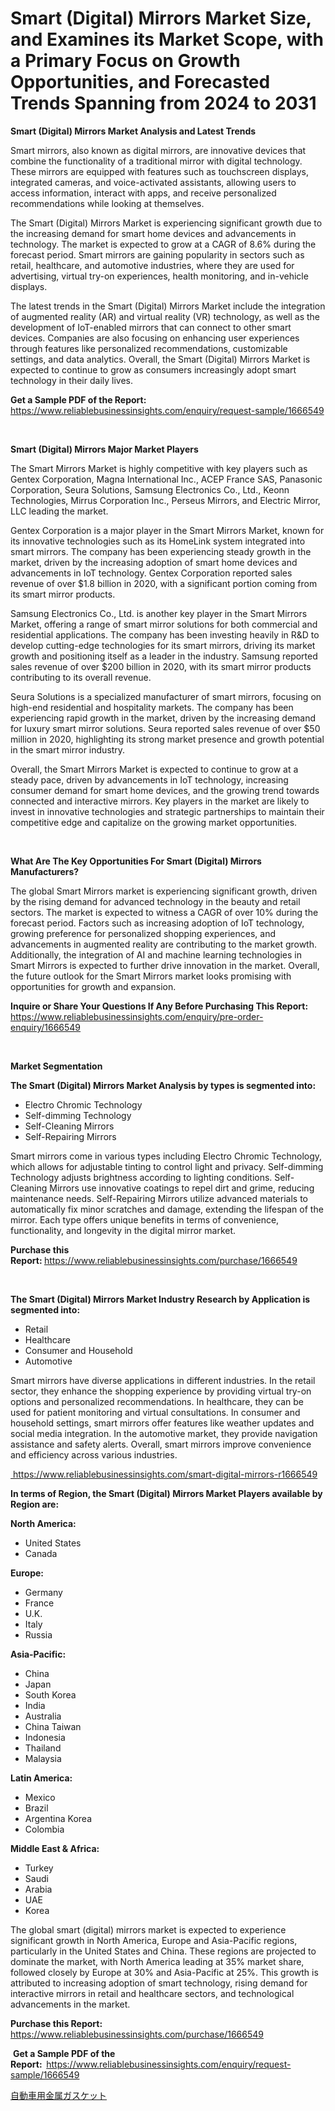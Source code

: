 <p><h1>Smart (Digital) Mirrors Market Size, and Examines its Market Scope, with a Primary Focus on Growth Opportunities, and Forecasted Trends Spanning from 2024 to 2031</h1></p><p><strong>Smart (Digital) Mirrors Market Analysis and Latest Trends</strong></p>
<p><p>Smart mirrors, also known as digital mirrors, are innovative devices that combine the functionality of a traditional mirror with digital technology. These mirrors are equipped with features such as touchscreen displays, integrated cameras, and voice-activated assistants, allowing users to access information, interact with apps, and receive personalized recommendations while looking at themselves.</p><p>The Smart (Digital) Mirrors Market is experiencing significant growth due to the increasing demand for smart home devices and advancements in technology. The market is expected to grow at a CAGR of 8.6% during the forecast period. Smart mirrors are gaining popularity in sectors such as retail, healthcare, and automotive industries, where they are used for advertising, virtual try-on experiences, health monitoring, and in-vehicle displays.</p><p>The latest trends in the Smart (Digital) Mirrors Market include the integration of augmented reality (AR) and virtual reality (VR) technology, as well as the development of IoT-enabled mirrors that can connect to other smart devices. Companies are also focusing on enhancing user experiences through features like personalized recommendations, customizable settings, and data analytics. Overall, the Smart (Digital) Mirrors Market is expected to continue to grow as consumers increasingly adopt smart technology in their daily lives.</p></p>
<p><strong>Get a Sample PDF of the Report:&nbsp;</strong> <a href="https://www.reliablebusinessinsights.com/enquiry/request-sample/1666549">https://www.reliablebusinessinsights.com/enquiry/request-sample/1666549</a></p>
<p>&nbsp;</p>
<p><strong>Smart (Digital) Mirrors Major Market Players</strong></p>
<p><p>The Smart Mirrors Market is highly competitive with key players such as Gentex Corporation, Magna International Inc., ACEP France SAS, Panasonic Corporation, Seura Solutions, Samsung Electronics Co., Ltd., Keonn Technologies, Mirrus Corporation Inc., Perseus Mirrors, and Electric Mirror, LLC leading the market.</p><p>Gentex Corporation is a major player in the Smart Mirrors Market, known for its innovative technologies such as its HomeLink system integrated into smart mirrors. The company has been experiencing steady growth in the market, driven by the increasing adoption of smart home devices and advancements in IoT technology. Gentex Corporation reported sales revenue of over $1.8 billion in 2020, with a significant portion coming from its smart mirror products.</p><p>Samsung Electronics Co., Ltd. is another key player in the Smart Mirrors Market, offering a range of smart mirror solutions for both commercial and residential applications. The company has been investing heavily in R&D to develop cutting-edge technologies for its smart mirrors, driving its market growth and positioning itself as a leader in the industry. Samsung reported sales revenue of over $200 billion in 2020, with its smart mirror products contributing to its overall revenue.</p><p>Seura Solutions is a specialized manufacturer of smart mirrors, focusing on high-end residential and hospitality markets. The company has been experiencing rapid growth in the market, driven by the increasing demand for luxury smart mirror solutions. Seura reported sales revenue of over $50 million in 2020, highlighting its strong market presence and growth potential in the smart mirror industry.</p><p>Overall, the Smart Mirrors Market is expected to continue to grow at a steady pace, driven by advancements in IoT technology, increasing consumer demand for smart home devices, and the growing trend towards connected and interactive mirrors. Key players in the market are likely to invest in innovative technologies and strategic partnerships to maintain their competitive edge and capitalize on the growing market opportunities.</p></p>
<p>&nbsp;</p>
<p><strong>What Are The Key Opportunities For Smart (Digital) Mirrors Manufacturers?</strong></p>
<p><p>The global Smart Mirrors market is experiencing significant growth, driven by the rising demand for advanced technology in the beauty and retail sectors. The market is expected to witness a CAGR of over 10% during the forecast period. Factors such as increasing adoption of IoT technology, growing preference for personalized shopping experiences, and advancements in augmented reality are contributing to the market growth. Additionally, the integration of AI and machine learning technologies in Smart Mirrors is expected to further drive innovation in the market. Overall, the future outlook for the Smart Mirrors market looks promising with opportunities for growth and expansion.</p></p>
<p><strong>Inquire or Share Your Questions If Any Before Purchasing This Report:</strong> <a href="https://www.reliablebusinessinsights.com/enquiry/pre-order-enquiry/1666549">https://www.reliablebusinessinsights.com/enquiry/pre-order-enquiry/1666549</a></p>
<p>&nbsp;</p>
<p><strong>Market Segmentation</strong></p>
<p><strong>The Smart (Digital) Mirrors Market Analysis by types is segmented into:</strong></p>
<p><ul><li>Electro Chromic Technology</li><li>Self-dimming Technology</li><li>Self-Cleaning Mirrors</li><li>Self-Repairing Mirrors</li></ul></p>
<p><p>Smart mirrors come in various types including Electro Chromic Technology, which allows for adjustable tinting to control light and privacy. Self-dimming Technology adjusts brightness according to lighting conditions. Self-Cleaning Mirrors use innovative coatings to repel dirt and grime, reducing maintenance needs. Self-Repairing Mirrors utilize advanced materials to automatically fix minor scratches and damage, extending the lifespan of the mirror. Each type offers unique benefits in terms of convenience, functionality, and longevity in the digital mirror market.</p></p>
<p><strong>Purchase this Report:&nbsp;</strong><a href="https://www.reliablebusinessinsights.com/purchase/1666549">https://www.reliablebusinessinsights.com/purchase/1666549</a></p>
<p>&nbsp;</p>
<p><strong>The Smart (Digital) Mirrors Market Industry Research by Application is segmented into:</strong></p>
<p><ul><li>Retail</li><li>Healthcare</li><li>Consumer and Household</li><li>Automotive</li></ul></p>
<p><p>Smart mirrors have diverse applications in different industries. In the retail sector, they enhance the shopping experience by providing virtual try-on options and personalized recommendations. In healthcare, they can be used for patient monitoring and virtual consultations. In consumer and household settings, smart mirrors offer features like weather updates and social media integration. In the automotive market, they provide navigation assistance and safety alerts. Overall, smart mirrors improve convenience and efficiency across various industries.</p></p>
<p><a href="https://www.reliablebusinessinsights.com/smart-digital-mirrors-r1666549">&nbsp;https://www.reliablebusinessinsights.com/smart-digital-mirrors-r1666549</a></p>
<p><strong>In terms of Region, the Smart (Digital) Mirrors Market Players available by Region are:</strong></p>
<p>
    <p> <strong> North America: </strong>
        <ul>
            <li>United States</li>
            <li>Canada</li>
        </ul>
        </p> 
    <p> <strong> Europe: </strong>
        <ul>
            <li>Germany</li>
            <li>France</li>
            <li>U.K.</li>
            <li>Italy</li>
            <li>Russia</li>
        </ul>
        </p> 
    <p> <strong> Asia-Pacific: </strong>
        <ul>
            <li>China</li>
            <li>Japan</li>
            <li>South Korea</li>
            <li>India</li>
            <li>Australia</li>
            <li>China Taiwan</li>
            <li>Indonesia</li>
            <li>Thailand</li>
            <li>Malaysia</li>
        </ul>
        </p> 
    <p> <strong> Latin America: </strong>
        <ul>
            <li>Mexico</li>
            <li>Brazil</li>
            <li>Argentina Korea</li>
            <li>Colombia</li>
        </ul>
        </p> 
    <p> <strong> Middle East & Africa: </strong>
        <ul>
            <li>Turkey</li>
            <li>Saudi</li>
            <li>Arabia</li>
            <li>UAE</li>
            <li>Korea</li>
        </ul>
    </p>
    </p>
<p><p>The global smart (digital) mirrors market is expected to experience significant growth in North America, Europe and Asia-Pacific regions, particularly in the United States and China. These regions are projected to dominate the market, with North America leading at 35% market share, followed closely by Europe at 30% and Asia-Pacific at 25%. This growth is attributed to increasing adoption of smart technology, rising demand for interactive mirrors in retail and healthcare sectors, and technological advancements in the market.</p></p>
<p><strong>Purchase this Report: </strong><a href="https://www.reliablebusinessinsights.com/purchase/1666549">https://www.reliablebusinessinsights.com/purchase/1666549</a></p>
<p>&nbsp;<strong>Get a Sample PDF of the Report:&nbsp;&nbsp;</strong><a href="https://www.reliablebusinessinsights.com/enquiry/request-sample/1666549">https://www.reliablebusinessinsights.com/enquiry/request-sample/1666549</a></p>
<p><strong></strong></p>
<p><p><a href="https://medium.com/@kamdeall7845/%E3%82%B0%E3%83%AD%E3%83%BC%E3%83%90%E3%83%AB%E8%87%AA%E5%8B%95%E8%BB%8A%E7%94%A8%E3%83%A1%E3%82%BF%E3%83%AB%E3%82%AC%E3%82%B9%E3%82%B1%E3%83%83%E3%83%88%E5%B8%82%E5%A0%B4%E3%81%AF-2024%E5%B9%B4%E3%81%8B%E3%82%892031%E5%B9%B4%E3%81%BE%E3%81%A7%E3%81%AE%E6%9C%9F%E9%96%93%E3%81%AB-%E5%B9%B4%E9%96%93%E5%B9%B3%E5%9D%87%E6%88%90%E9%95%B7%E7%8E%87-%E3%81%A7%E6%88%90%E9%95%B7%E3%81%99%E3%82%8B%E3%81%A8%E4%BA%88%E6%B8%AC%E3%81%95%E3%82%8C%E3%81%A6%E3%81%84%E3%81%BE%E3%81%99-e9a185e313dc">自動車用金属ガスケット</a></p></p>